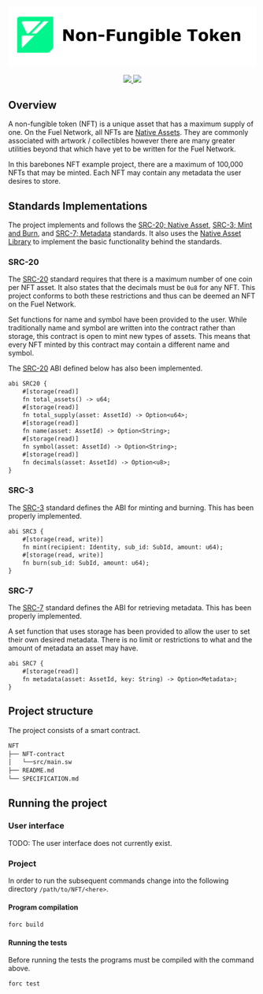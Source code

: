 <p align="center">
    <picture>
        <source media="(prefers-color-scheme: dark)" srcset="./nft-logo_white.png">
        <img alt="light theme" src="./nft-logo_black.png">
    </picture>
</p>

<p align="center">
    <a href="https://crates.io/crates/forc/0.60.0" alt="forc">
        <img src="https://img.shields.io/badge/forc-v0.60.0-orange" />
    </a>
    <a href="https://crates.io/crates/fuel-core/0.26.0" alt="fuel-core">
        <img src="https://img.shields.io/badge/fuel--core-v0.26.0-yellow" />
    </a>
</p>

## Overview

A non-fungible token (NFT) is a unique asset that has a maximum supply of one. On the Fuel Network, all NFTs are [Native Assets](https://docs.fuel.network/docs/sway/blockchain-development/native_assets). They are commonly associated with artwork / collectibles however there are many greater utilities beyond that which have yet to be written for the Fuel Network.

In this barebones NFT example project, there are a maximum of 100,000 NFTs that may be minted. Each NFT may contain any metadata the user desires to store. 

## Standards Implementations

The project implements and follows the [SRC-20; Native Asset](https://github.com/FuelLabs/sway-standards/blob/master/SRCs/src-20.md), [SRC-3; Mint and Burn](https://github.com/FuelLabs/sway-standards/blob/master/SRCs/src-3.md), and [SRC-7; Metadata](https://github.com/FuelLabs/sway-standards/blob/master/SRCs/src-7.md) standards. It also uses the [Native Asset Library](https://fuellabs.github.io/sway-libs/book/asset/index.html) to implement the basic functionality behind the standards.  

### SRC-20

The [SRC-20](https://github.com/FuelLabs/sway-standards/blob/master/SRCs/src-20.md) standard requires that there is a maximum number of one coin per NFT asset. It also states that the decimals must be `0u8` for any NFT. This project conforms to both these restrictions and thus can be deemed an NFT on the Fuel Network. 

Set functions for name and symbol have been provided to the user. While traditionally name and symbol are written into the contract rather than storage, this contract is open to mint new types of assets. This means that every NFT minted by this contract may contain a different name and symbol. 

The [SRC-20](https://github.com/FuelLabs/sway-standards/blob/master/SRCs/src-20.md) ABI defined below has also been implemented.

```sway
abi SRC20 {
    #[storage(read)]
    fn total_assets() -> u64;
    #[storage(read)]
    fn total_supply(asset: AssetId) -> Option<u64>;
    #[storage(read)]
    fn name(asset: AssetId) -> Option<String>;
    #[storage(read)]
    fn symbol(asset: AssetId) -> Option<String>;
    #[storage(read)]
    fn decimals(asset: AssetId) -> Option<u8>;
}
```

### SRC-3

The [SRC-3](https://github.com/FuelLabs/sway-standards/blob/master/SRCs/src-3.md) standard defines the ABI for minting and burning. This has been properly implemented.

```sway
abi SRC3 {
    #[storage(read, write)]
    fn mint(recipient: Identity, sub_id: SubId, amount: u64);
    #[storage(read, write)]
    fn burn(sub_id: SubId, amount: u64);
}
```

### SRC-7

The [SRC-7](https://github.com/FuelLabs/sway-standards/blob/master/SRCs/src-7.md) standard defines the ABI for retrieving metadata. This has been properly implemented. 

A set function that uses storage has been provided to allow the user to set their own desired metadata. There is no limit or restrictions to what and the amount of metadata an asset may have.

```sway
abi SRC7 {
    #[storage(read)]
    fn metadata(asset: AssetId, key: String) -> Option<Metadata>;
}
```

## Project structure

The project consists of a smart contract.

<!--Only show most important files e.g. script to run, build etc.-->

```sh
NFT
├── NFT-contract
│   └──src/main.sw
├── README.md
└── SPECIFICATION.md
```

## Running the project

### User interface

TODO: The user interface does not currently exist.

### Project

In order to run the subsequent commands change into the following directory `/path/to/NFT/<here>`.

#### Program compilation

```bash
forc build
```

#### Running the tests

Before running the tests the programs must be compiled with the command above.

```bash
forc test 
```
